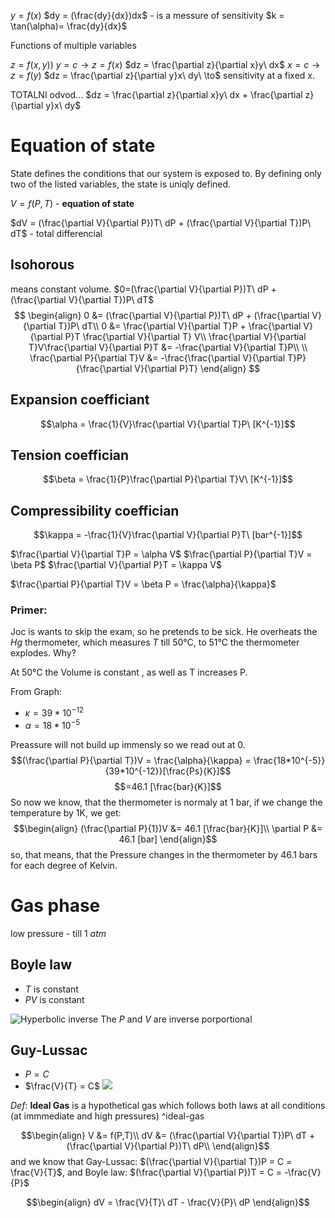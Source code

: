 $y = f(x)$
$dy = (\frac{dy}{dx})dx$ - is a messure of sensitivity
$k = \tan(\alpha)= \frac{dy}{dx}$

Functions of multiple variables

$z = f(x,y))$
$y = c \to z = f(x)$
$dz = \frac{\partial z}{\partial x}y\ dx$
$x = c \to z = f(y)$
$dz = \frac{\partial z}{\partial y}x\ dy\ \to$ sensitivity at a fixed $x$.

TOTALNI odvod...
$dz = \frac{\partial z}{\partial x}y\ dx + \frac{\partial z}{\partial y}x\ dy$


# Equation of state

State defines the conditions that our system is exposed to.
By defining only two of the listed variables, the state is uniqly defined.

$V = f(P,T)$ - **equation of state**

$dV = (\frac{\partial V}{\partial P})T\ dP + (\frac{\partial V}{\partial T})P\ dT$ - total differencial

## Isohorous
means constant volume.
$0=(\frac{\partial V}{\partial P})T\ dP + (\frac{\partial V}{\partial T})P\ dT$
$$
\begin{align}
0 &= (\frac{\partial V}{\partial P})T\ dP + (\frac{\partial V}{\partial T})P\ dT\\
0 &= \frac{\partial V}{\partial T}P + \frac{\partial V}{\partial P}T \frac{\partial V}{\partial T} V\\
\frac{\partial V}{\partial T}V\frac{\partial V}{\partial P}T &= -\frac{\partial V}{\partial T}P\\
\\
\frac{\partial P}{\partial T}V &= -\frac{\frac{\partial V}{\partial T}P}{\frac{\partial V}{\partial P}T}
\end{align}
$$


## Expansion coefficiant
$$\alpha = \frac{1}{V}\frac{\partial V}{\partial T}P\ [K^{-1}]$$
## Tension coeffician
$$\beta = \frac{1}{P}\frac{\partial P}{\partial T}V\ [K^{-1}]$$
## Compressibility coeffician
$$\kappa = -\frac{1}{V}\frac{\partial V}{\partial P}T\ [bar^{-1}]$$

$\frac{\partial V}{\partial T}P = \alpha V$
$\frac{\partial P}{\partial T}V = \beta P$
$\frac{\partial V}{\partial P}T = \kappa V$


$\frac{\partial P}{\partial T}V = \beta P = \frac{\alpha}{\kappa}$

### Primer:
Joc is wants to skip the exam, so he pretends to be sick. He overheats the $Hg$ thermometer, which measures $T$ till 50°C, to 51°C the thermometer explodes. Why?

At 50°C the Volume is constant , as well as T increases P.

From Graph:
- $\kappa=39*10^{-12}$
- $\alpha = 18*10^{-5}$

Preassure will not build up immensly so we read out at 0.
$$(\frac{\partial P}{\partial T})V = \frac{\alpha}{\kappa} = \frac{18*10^{-5}}{39*10^{-12}}[\frac{Ps}{K}]$$
$$=46.1 [\frac{bar}{K}]$$
So now we know, that the thermometer is normaly at 1 bar, if we change the temperature by 1K, we get:
$$\begin{align}
(\frac{\partial P}{1})V &= 46.1 [\frac{bar}{K}]\\
\partial P &= 46.1 [bar]
\end{align}$$
so, that means, that the Pressure changes in the thermometer by 46.1 bars for each degree of Kelvin.

# Gas phase
low pressure - till 1 $atm$

## Boyle law
- $T$ is constant
- $PV$ is constant

![Hyperbolic inverse](https://dr282zn36sxxg.cloudfront.net/datastreams/f-d%3A83808d2f02b11ce819e8b2dff89f9719eb7ec1d67b541addd38201d5%2BIMAGE_THUMB_POSTCARD_TINY%2BIMAGE_THUMB_POSTCARD_TINY.1)
The $P$ and $V$ are inverse porportional
## Guy-Lussac
- $P = C$ 
- $\frac{V}{T} = C$
![](https://external-content.duckduckgo.com/iu/?u=https%3A%2F%2Fcdn1.byjus.com%2Fwp-content%2Fuploads%2F2019%2F08%2FGay-Lussacs-law.png&f=1&nofb=1&ipt=3a65d25ea9777f3893c8fb9ce1e80c3402d2832ff21789aebedf929d6268ffb0&ipo=images)

$Def:$ **Ideal Gas** is a hypothetical gas which follows both laws at all conditions (at immmediate and high pressures) ^ideal-gas


$$\begin{align}
V &= f(P,T)\\
dV &= (\frac{\partial V}{\partial T})P\ dT + (\frac{\partial V}{\partial P})T\ dP\\
\end{align}$$
 and we know that Gay-Lussac: $(\frac{\partial V}{\partial T})P = C = \frac{V}{T}$, and
 Boyle law: $(\frac{\partial V}{\partial P})T = C = -\frac{V}{P}$
 
 $$\begin{align}
 dV = \frac{V}{T}\ dT - \frac{V}{P}\ dP
 \end{align}$$
